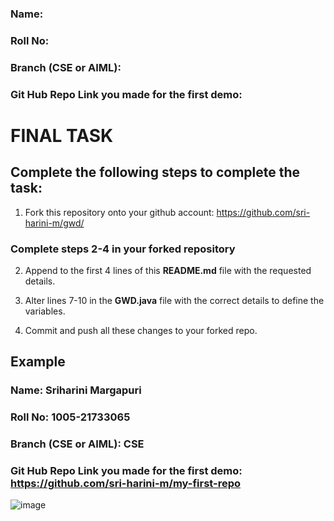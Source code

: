 ### Name: 
### Roll No:
### Branch (CSE or AIML):
### Git Hub Repo Link you made for the first demo:

# **FINAL TASK** 

## Complete the following steps to complete the task:

1. Fork this repository onto your github account: https://github.com/sri-harini-m/gwd/

### Complete steps 2-4 in your forked repository

2. Append to the first 4 lines of this **README.md** file with the requested details.

3. Alter lines 7-10 in the **GWD.java** file with the correct details to define the variables.

4. Commit and push all these changes to your forked repo.



## Example

### Name: Sriharini Margapuri
### Roll No: 1005-21733065
### Branch (CSE or AIML): CSE
### Git Hub Repo Link you made for the first demo: https://github.com/sri-harini-m/my-first-repo

![image](https://github.com/user-attachments/assets/727a70dc-f5c2-457b-9c12-2342fb54c8bb)



